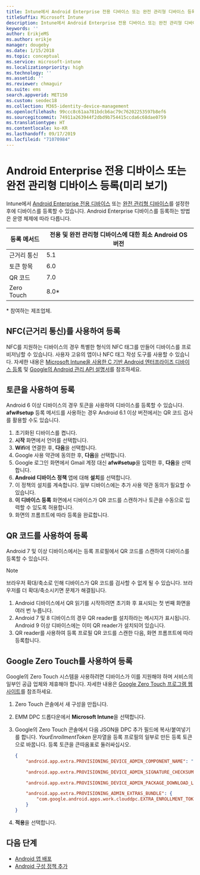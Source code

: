 ```yaml
---
title: Intune에서 Android Enterprise 전용 디바이스 또는 완전 관리형 디바이스 등록
titleSuffix: Microsoft Intune
description: Intune에서 Android Enterprise 전용 디바이스 또는 완전 관리형 디바이스를 등록하는 방법을 알아봅니다.
keywords: ''
author: ErikjeMS
ms.author: erikje
manager: dougeby
ms.date: 1/15/2018
ms.topic: conceptual
ms.service: microsoft-intune
ms.localizationpriority: high
ms.technology: ''
ms.assetid: ''
ms.reviewer: chmaguir
ms.suite: ems
search.appverid: MET150
ms.custom: seodec18
ms.collection: M365-identity-device-management
ms.openlocfilehash: 99ccc8c61aa781bdcb6ac79c76202253597b8ef6
ms.sourcegitcommit: 74911a263944f2dbd9b754415ccda6c68dae0759
ms.translationtype: HT
ms.contentlocale: ko-KR
ms.lasthandoff: 09/17/2019
ms.locfileid: "71070984"
---
```

# <a name="enroll-your-android-enterprise-dedicated-devices-or-fully-managed-devices-preview"></a>Android Enterprise 전용 디바이스 또는 완전 관리형 디바이스 등록(미리 보기)

Intune에서 [Android Enterprise 전용 디바이스](android-kiosk-enroll.md) 또는 [완전 관리형 디바이스](android-fully-managed-enroll.md)를 설정한 후에 디바이스를 등록할 수 있습니다. Android Enterprise 디바이스를 등록하는 방법은 운영 체제에 따라 다릅니다.

| 등록 메서드 | 전용 및 완전 관리형 디바이스에 대한 최소 Android OS 버전 |
| ----- | ----- |
| 근거리 통신 | 5.1 |
| 토큰 항목 | 6.0 |
| QR 코드 | 7.0 |
| Zero Touch  | 8.0\* |

\* 참여하는 제조업체.

## <a name="enroll-by-using-near-field-communication-nfc"></a>NFC(근거리 통신)를 사용하여 등록

NFC를 지원하는 디바이스의 경우 특별한 형식의 NFC 태그를 만들어 디바이스를 프로비저닝할 수 있습니다. 사용자 고유의 앱이나 NFC 태그 작성 도구를 사용할 수 있습니다. 자세한 내용은 [Microsoft Intune을 사용한 C 기반 Android 엔터프라이즈 디바이스 등록](https://blogs.technet.microsoft.com/cbernier/2018/10/15/nfc-based-android-enterprise-device-enrollment-with-microsoft-intune/) 및 [Google의 Android 관리 API 설명서](https://developers.google.com/android/management/provision-device#nfc_method)를 참조하세요.

## <a name="enroll-by-using-a-token"></a>토큰을 사용하여 등록

Android 6 이상 디바이스의 경우 토큰을 사용하여 디바이스를 등록할 수 있습니다. **afw#setup** 등록 메서드를 사용하는 경우 Android 6.1 이상 버전에서는 QR 코드 검사를 활용할 수도 있습니다.

1. 초기화된 디바이스를 켭니다.
2. **시작** 화면에서 언어를 선택합니다.
3. **Wifi**에 연결한 후, **다음**을 선택합니다.
4. Google 사용 약관에 동의한 후, **다음**을 선택합니다.
5. Google 로그인 화면에서 Gmail 계정 대신 **afw#setup**을 입력한 후, **다음**을 선택합니다.
6. **Android 디바이스 정책** 앱에 대해 **설치**를 선택합니다.
7. 이 정책의 설치를 계속합니다.  일부 디바이스에는 추가 사용 약관 동의가 필요할 수 있습니다.
8. **이 디바이스 등록** 화면에서 디바이스가 QR 코드를 스캔하거나 토큰을 수동으로 입력할 수 있도록 허용합니다.
9. 화면의 프롬프트에 따라 등록을 완료합니다.

## <a name="enroll-by-using-a-qr-code"></a>QR 코드를 사용하여 등록

Android 7 및 이상 디바이스에서는 등록 프로필에서 QR 코드를 스캔하여 디바이스를 등록할 수 있습니다.

> [!Note]
> 브라우저 확대/축소로 인해 디바이스가 QR 코드를 검사할 수 없게 될 수 있습니다. 브라우저를 더 확대/축소시키면 문제가 해결됩니다.

1. Android 디바이스에서 QR 읽기를 시작하려면 초기화 후 표시되는 첫 번째 화면을 여러 번 누릅니다.
2. Android 7 및 8 디바이스의 경우 QR reader를 설치하라는 메시지가 표시됩니다. Android 9 이상 디바이스에는 이미 QR reader가 설치되어 있습니다.
3. QR reader를 사용하여 등록 프로필 QR 코드를 스캔한 다음, 화면 프롬프트에 따라 등록합니다.

## <a name="enroll-by-using-google-zero-touch"></a>Google Zero Touch를 사용하여 등록

Google의 Zero Touch 시스템을 사용하려면 디바이스가 이를 지원해야 하며 서비스의 일부인 공급 업체와 제휴해야 합니다.  자세한 내용은 [Google Zero Touch 프로그램 웹 사이트](https://www.android.com/enterprise/management/zero-touch/)를 참조하세요.

1. Zero Touch 콘솔에서 새 구성을 만듭니다.
2. EMM DPC 드롭다운에서 **Microsoft Intune**을 선택합니다.
3. Google의 Zero Touch 콘솔에서 다음 JSON을 DPC 추가 필드에 복사/붙여넣기를 합니다. *YourEnrollmentToken* 문자열을 등록 프로필의 일부로 만든 등록 토큰으로 바꿉니다. 등록 토큰을 큰따옴표로 둘러싸십시오.

    ```json
    {
        "android.app.extra.PROVISIONING_DEVICE_ADMIN_COMPONENT_NAME": "com.google.android.apps.work.clouddpc/.receivers.CloudDeviceAdminReceiver",

        "android.app.extra.PROVISIONING_DEVICE_ADMIN_SIGNATURE_CHECKSUM": "I5YvS0O5hXY46mb01BlRjq4oJJGs2kuUcHvVkAPEXlg",

        "android.app.extra.PROVISIONING_DEVICE_ADMIN_PACKAGE_DOWNLOAD_LOCATION": "https://play.google.com/managed/downloadManagingApp?identifier=setup",

        "android.app.extra.PROVISIONING_ADMIN_EXTRAS_BUNDLE": {
            "com.google.android.apps.work.clouddpc.EXTRA_ENROLLMENT_TOKEN": "YourEnrollmentToken"
        }
    }
    ```

4. **적용**을 선택합니다.


## <a name="next-steps"></a>다음 단계
- [Android 앱 배포](apps-deploy.md)
- [Android 구성 정책 추가](device-profiles.md)

